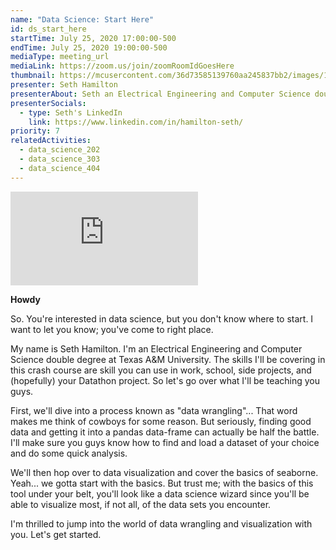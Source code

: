 ```yaml
---
name: "Data Science: Start Here"
id: ds_start_here
startTime: July 25, 2020 17:00:00-500
endTime: July 25, 2020 19:00:00-500
mediaType: meeting_url
mediaLink: https://zoom.us/join/zoomRoomIdGoesHere
thumbnail: https://mcusercontent.com/36d73585139760aa245837bb2/images/1268a546-810c-4e7e-a427-c1dfcc4eda76.jpg
presenter: Seth Hamilton
presenterAbout: Seth an Electrical Engineering and Computer Science double degree at Texas A&M University (and a part of the TAMU Datathon Logistics team). He has used DS/ML to automate stock trading, work on school labs, and to compete in last year's datathon!
presenterSocials:
  - type: Seth's LinkedIn
    link: https://www.linkedin.com/in/hamilton-seth/
priority: 7
relatedActivities:
  - data_science_202
  - data_science_303
  - data_science_404
---
```

<div class="embed-responsive embed-responsive-16by9 mb-3">
<iframe src="https://youtube.com/embed/ysfoSauXpq0" frameBorder="0" allowfullscreen></iframe>
</div>

**Howdy**

So. You're interested in data science, but you don't know where to start. I want to let you know; you've come to right place. 

My name is Seth Hamilton. I'm an Electrical Engineering and Computer Science double degree at Texas A&M University. The skills I'll be covering in this crash course are skill you can use in work, school, side projects, and (hopefully) your Datathon project. So let's go over what I'll be teaching you guys. 

First, we'll dive into a process known as "data wrangling"... That word makes me think of cowboys for some reason. But seriously, finding good data and getting it into a pandas data-frame can actually be half the battle. I'll make sure you guys know how to find and load a dataset of your choice and do some quick analysis. 

We'll then hop over to data visualization and cover the basics of seaborne. Yeah... we gotta start with the basics. But trust me; with the basics of this tool under your belt, you'll look like a data science wizard since you'll be able to visualize most, if not all, of the data sets you encounter. 

I'm thrilled to jump into the world of data wrangling and visualization with you. Let's get started.